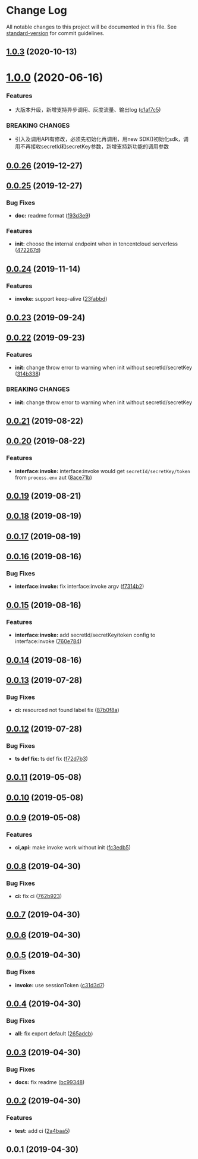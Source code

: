 # Change Log

All notable changes to this project will be documented in this file. See [standard-version](https://github.com/conventional-changelog/standard-version) for commit guidelines.

<a name="1.0.3"></a>
## [1.0.3](https://github.com/tencentyun/tencentcloud-serverless-nodejs/compare/v1.0.2...v1.0.3) (2020-10-13)



<a name="1.0.0"></a>
# [1.0.0](https://github.com/tencentyun/tencentcloud-serverless-nodejs/compare/v0.0.26...v1.0.0) (2020-06-16)


### Features

* 大版本升级，新增支持异步调用、灰度流量、输出log ([c1af7c5](https://github.com/tencentyun/tencentcloud-serverless-nodejs/commit/c1af7c5))


### BREAKING CHANGES

* 引入及调用API有修改，必须先初始化再调用，用new SDK()初始化sdk，调用不再接收secretId和secretKey参数，新增支持新功能的调用参数



<a name="0.0.26"></a>
## [0.0.26](https://github.com/Lighting-Jack/tencentcloud-serverless-nodejs/compare/v0.0.25...v0.0.26) (2019-12-27)



<a name="0.0.25"></a>
## [0.0.25](https://github.com/Lighting-Jack/tencentcloud-serverless-nodejs/compare/v0.0.24...v0.0.25) (2019-12-27)


### Bug Fixes

* **doc:** readme format ([f93d3e9](https://github.com/Lighting-Jack/tencentcloud-serverless-nodejs/commit/f93d3e9))


### Features

* **init:** choose the internal endpoint when in tencentcloud serverless ([472267d](https://github.com/Lighting-Jack/tencentcloud-serverless-nodejs/commit/472267d))



<a name="0.0.24"></a>
## [0.0.24](https://github.com/Lighting-Jack/tencentcloud-serverless-nodejs/compare/v0.0.23...v0.0.24) (2019-11-14)


### Features

* **invoke:** support keep-alive ([23fabbd](https://github.com/Lighting-Jack/tencentcloud-serverless-nodejs/commit/23fabbd))



<a name="0.0.23"></a>
## [0.0.23](https://github.com/Lighting-Jack/tencentcloud-serverless-nodejs/compare/v0.0.22...v0.0.23) (2019-09-24)



<a name="0.0.22"></a>
## [0.0.22](https://github.com/Lighting-Jack/tencentcloud-serverless-nodejs/compare/v0.0.21...v0.0.22) (2019-09-23)


### Features

* **init:** change throw error to warning when init without secretId/secretKey ([314b338](https://github.com/Lighting-Jack/tencentcloud-serverless-nodejs/commit/314b338))


### BREAKING CHANGES

* **init:** change throw error to warning when init without secretId/secretKey



<a name="0.0.21"></a>
## [0.0.21](https://github.com/Lighting-Jack/tencentcloud-serverless-nodejs/compare/v0.0.20...v0.0.21) (2019-08-22)



<a name="0.0.20"></a>
## [0.0.20](https://github.com/Lighting-Jack/tencentcloud-serverless-nodejs/compare/v0.0.19...v0.0.20) (2019-08-22)


### Features

* **interface:invoke:** interface:invoke would get `secretId/secretKey/token` from `process.env` aut ([8ace71b](https://github.com/Lighting-Jack/tencentcloud-serverless-nodejs/commit/8ace71b))



<a name="0.0.19"></a>
## [0.0.19](https://github.com/Lighting-Jack/tencentcloud-serverless-nodejs/compare/v0.0.18...v0.0.19) (2019-08-21)



<a name="0.0.18"></a>
## [0.0.18](https://github.com/Lighting-Jack/tencentcloud-serverless-nodejs/compare/v0.0.17...v0.0.18) (2019-08-19)



<a name="0.0.17"></a>
## [0.0.17](https://github.com/Lighting-Jack/tencentcloud-serverless-nodejs/compare/v0.0.16...v0.0.17) (2019-08-19)



<a name="0.0.16"></a>
## [0.0.16](https://github.com/Lighting-Jack/tencentcloud-serverless-nodejs/compare/v0.0.15...v0.0.16) (2019-08-16)


### Bug Fixes

* **interface:invoke:** fix interface:invoke argv ([f7314b2](https://github.com/Lighting-Jack/tencentcloud-serverless-nodejs/commit/f7314b2))



<a name="0.0.15"></a>
## [0.0.15](https://github.com/Lighting-Jack/tencentcloud-serverless-nodejs/compare/v0.0.14...v0.0.15) (2019-08-16)


### Features

* **interface:invoke:** add secretId/secretKey/token config to interface:invoke ([760e784](https://github.com/Lighting-Jack/tencentcloud-serverless-nodejs/commit/760e784))



<a name="0.0.14"></a>
## [0.0.14](https://github.com/Lighting-Jack/tencentcloud-serverless-nodejs/compare/v0.0.13...v0.0.14) (2019-08-16)



<a name="0.0.13"></a>
## [0.0.13](https://github.com/Lighting-Jack/tencentcloud-serverless-nodejs/compare/v0.0.12...v0.0.13) (2019-07-28)


### Bug Fixes

* **ci:** resourced not found label fix ([87b0f8a](https://github.com/Lighting-Jack/tencentcloud-serverless-nodejs/commit/87b0f8a))



<a name="0.0.12"></a>
## [0.0.12](https://github.com/Lighting-Jack/tencentcloud-serverless-nodejs/compare/v0.0.11...v0.0.12) (2019-07-28)


### Bug Fixes

* **ts def fix:** ts def fix ([f72d7b3](https://github.com/Lighting-Jack/tencentcloud-serverless-nodejs/commit/f72d7b3))



<a name="0.0.11"></a>
## [0.0.11](https://github.com/Lighting-Jack/tencentcloud-serverless-nodejs/compare/v0.0.10...v0.0.11) (2019-05-08)



<a name="0.0.10"></a>
## [0.0.10](https://github.com/Lighting-Jack/tencentcloud-serverless-nodejs/compare/v0.0.9...v0.0.10) (2019-05-08)



<a name="0.0.9"></a>
## [0.0.9](https://github.com/Lighting-Jack/tencentcloud-serverless-nodejs/compare/v0.0.8...v0.0.9) (2019-05-08)


### Features

* **ci,api:** make invoke work without init ([fc3edb5](https://github.com/Lighting-Jack/tencentcloud-serverless-nodejs/commit/fc3edb5))



<a name="0.0.8"></a>
## [0.0.8](https://github.com/Lighting-Jack/tencentcloud-serverless-nodejs/compare/v0.0.7...v0.0.8) (2019-04-30)


### Bug Fixes

* **ci:** fix ci ([762b923](https://github.com/Lighting-Jack/tencentcloud-serverless-nodejs/commit/762b923))



<a name="0.0.7"></a>
## [0.0.7](https://github.com/Lighting-Jack/tencentcloud-serverless-nodejs/compare/v0.0.6...v0.0.7) (2019-04-30)



<a name="0.0.6"></a>
## [0.0.6](https://github.com/Lighting-Jack/tencentcloud-serverless-nodejs/compare/v0.0.5...v0.0.6) (2019-04-30)



<a name="0.0.5"></a>
## [0.0.5](https://github.com/Lighting-Jack/tencentcloud-serverless-nodejs/compare/v0.0.4...v0.0.5) (2019-04-30)


### Bug Fixes

* **invoke:** use sessionToken ([c31d3d7](https://github.com/Lighting-Jack/tencentcloud-serverless-nodejs/commit/c31d3d7))



<a name="0.0.4"></a>
## [0.0.4](https://github.com/Lighting-Jack/tencentcloud-serverless-nodejs/compare/v0.0.3...v0.0.4) (2019-04-30)


### Bug Fixes

* **all:** fix export default ([265adcb](https://github.com/Lighting-Jack/tencentcloud-serverless-nodejs/commit/265adcb))



<a name="0.0.3"></a>
## [0.0.3](https://github.com/Lighting-Jack/tencentcloud-serverless-nodejs/compare/v0.0.2...v0.0.3) (2019-04-30)


### Bug Fixes

* **docs:** fix readme ([bc99348](https://github.com/Lighting-Jack/tencentcloud-serverless-nodejs/commit/bc99348))



<a name="0.0.2"></a>
## [0.0.2](https://github.com/Lighting-Jack/tencentcloud-serverless-nodejs/compare/v0.0.1...v0.0.2) (2019-04-30)


### Features

* **test:** add ci ([2a4baa5](https://github.com/Lighting-Jack/tencentcloud-serverless-nodejs/commit/2a4baa5))



<a name="0.0.1"></a>
## 0.0.1 (2019-04-30)
